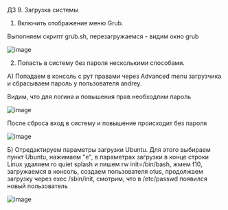 ДЗ 9. Загрузка системы 

1. Включить отображение меню Grub.

Выполняем скрипт grub.sh, перезагружаемся - видим окно grub

![image](https://github.com/user-attachments/assets/e2de6421-d903-4024-8c81-8665ebfb7966)

2. Попасть в систему без пароля несколькими способами.

A) Попадаем в консоль с рут правами через Advanced menu загрузчика и сбрасываем пароль у пользователя andrey.

Видим, что для логина и повышения прав необходлим пароль

![image](https://github.com/user-attachments/assets/a1afbca9-1365-43d4-9492-c29551bca198)

После сброса вход в систему и повышение происходит без пароля

![image](https://github.com/user-attachments/assets/301a2f98-2379-4958-b42a-ddc4f3279aee)


Б) Отредактируем параметры загрузки Ubuntu.
Для этого выбираем пункт Ubuntu, нажимаем "e", в параметрах загрузки в конце строки Linux удаляем ro quiet splash и пишем rw init=/bin/bash, жмем f10, загружаемся в консоль, создаем пользователя otus,
продолжаем загрузку через exec /sbin/init, смотрим, что в /etc/passwd появился новый пользователь

![image](https://github.com/user-attachments/assets/dbfdc5ca-f4e1-4906-8b0f-cc6d44c82c0d)



